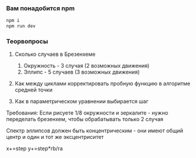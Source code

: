 ### Вам понадобится npm

```sh
npm i
npm run dev
```

### Теорвопросы

1. Сколько случаев в Брезенхеме
   1. Окружность - 3 случая (2 возможных движения)
   2. Эллипс - 5 случаев (3 возможных движения)
2. Как между циклами корректировать пробную функцию в алгоритме средней точки

3. Как в параметрическом уравнении выбирается шаг

Требования:
Если рисуете 1/8 окружности и зеркалите - нужно переделать брезенхем, чтобы обрабатывать только 2 случая

Спектр эллипсов должен быть концентрическим - они имеют общий центр и один и тот же эксцентриситет

х+=step
y+=step\*rb/ra
